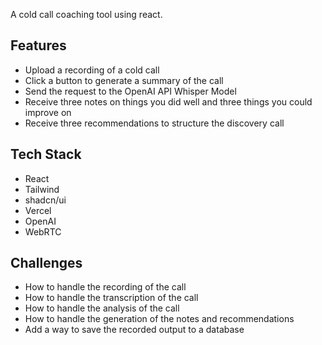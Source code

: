 A cold call coaching tool using react.

## Features

- Upload a recording of a cold call
- Click a button to generate a summary of the call
- Send the request to the OpenAI API Whisper Model
- Receive three notes on things you did well and three things you could improve on
- Receive three recommendations to structure the discovery call

## Tech Stack

- React
- Tailwind
- shadcn/ui
- Vercel
- OpenAI
- WebRTC

## Challenges

- How to handle the recording of the call
- How to handle the transcription of the call
- How to handle the analysis of the call
- How to handle the generation of the notes and recommendations
- Add a way to save the recorded output to a database